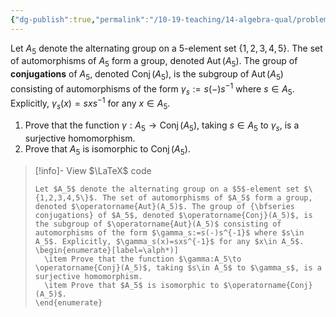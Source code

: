 ```yaml
---
{"dg-publish":true,"permalink":"/10-19-teaching/14-algebra-qual/problem-bank/group-theory/inner-automorphisms-of-an-alternating-group/","tags":["group_theory"],"updated":"2025-03-17T08:28:45-07:00"}
---
```


Let $A_5$ denote the alternating group on a $5$-element set $\{1,2,3,4,5\}$. The set of automorphisms of $A_5$ form a group, denoted $\operatorname{Aut}(A_5)$. The group of **conjugations** of $A_5$, denoted $\operatorname{Conj}(A_5)$, is the subgroup of $\operatorname{Aut}(A_5)$ consisting of automorphisms of the form $\gamma_s:=s(-)s^{-1}$ where $s\in A_5$. Explicitly, $\gamma_s(x)=sxs^{-1}$ for any $x\in A_5$.
1. Prove that the function $\gamma:A_5\to \operatorname{Conj}(A_5)$, taking $s\in A_5$ to $\gamma_s$, is a surjective homomorphism.
2. Prove that $A_5$ is isomorphic to $\operatorname{Conj}(A_5)$.

> [!info]- View $\LaTeX$ code
> ```
> Let $A_5$ denote the alternating group on a $5$-element set $\{1,2,3,4,5\}$. The set of automorphisms of $A_5$ form a group, denoted $\operatorname{Aut}(A_5)$. The group of {\bfseries conjugations} of $A_5$, denoted $\operatorname{Conj}(A_5)$, is the subgroup of $\operatorname{Aut}(A_5)$ consisting of automorphisms of the form $\gamma_s:=s(-)s^{-1}$ where $s\in A_5$. Explicitly, $\gamma_s(x)=sxs^{-1}$ for any $x\in A_5$.
> \begin{enumerate}[label=\alph*)]
> 	\item Prove that the function $\gamma:A_5\to \operatorname{Conj}(A_5)$, taking $s\in A_5$ to $\gamma_s$, is a surjective homomorphism.
> 	\item Prove that $A_5$ is isomorphic to $\operatorname{Conj}(A_5)$.
> \end{enumerate}
> ```